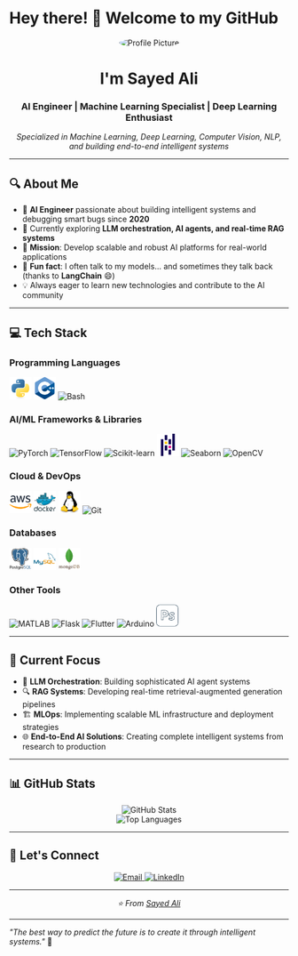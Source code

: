 # Hey there! 👋 Welcome to my GitHub

<div align="center">
  <img src="https://github.com/user-attachments/assets/5493dc53-6810-4572-b455-d3d581d25168" alt="Profile Picture" width="200" height="200" style="border-radius: 50%;" />
</div>

<h1 align="center">I'm Sayed Ali</h1>
<h3 align="center">AI Engineer | Machine Learning Specialist | Deep Learning Enthusiast</h3>

<p align="center">
  <em>Specialized in Machine Learning, Deep Learning, Computer Vision, NLP, and building end-to-end intelligent systems</em>
</p>

---

## 🔍 About Me

- 🚀 **AI Engineer** passionate about building intelligent systems and debugging smart bugs since **2020**
- 🧠 Currently exploring **LLM orchestration, AI agents, and real-time RAG systems**
- 🎯 **Mission**: Develop scalable and robust AI platforms for real-world applications
- 🤖 **Fun fact**: I often talk to my models... and sometimes they talk back (thanks to **LangChain** 😄)
- 💡 Always eager to learn new technologies and contribute to the AI community

---

## 💻 Tech Stack

### **Programming Languages**
<p align="left">
  <img src="https://raw.githubusercontent.com/devicons/devicon/master/icons/python/python-original.svg" alt="Python" width="40" height="40"/>
  <img src="https://raw.githubusercontent.com/devicons/devicon/master/icons/cplusplus/cplusplus-original.svg" alt="C++" width="40" height="40"/>
  <img src="https://www.vectorlogo.zone/logos/gnu_bash/gnu_bash-icon.svg" alt="Bash" width="40" height="40"/>
</p>

### **AI/ML Frameworks & Libraries**
<p align="left">
  <img src="https://www.vectorlogo.zone/logos/pytorch/pytorch-icon.svg" alt="PyTorch" width="40" height="40"/>
  <img src="https://www.vectorlogo.zone/logos/tensorflow/tensorflow-icon.svg" alt="TensorFlow" width="40" height="40"/>
  <img src="https://upload.wikimedia.org/wikipedia/commons/0/05/Scikit_learn_logo_small.svg" alt="Scikit-learn" width="40" height="40"/>
  <img src="https://raw.githubusercontent.com/devicons/devicon/2ae2a900d2f041da66e950e4d48052658d850630/icons/pandas/pandas-original.svg" alt="Pandas" width="40" height="40"/>
  <img src="https://seaborn.pydata.org/_images/logo-mark-lightbg.svg" alt="Seaborn" width="40" height="40"/>
  <img src="https://www.vectorlogo.zone/logos/opencv/opencv-icon.svg" alt="OpenCV" width="40" height="40"/>
</p>

### **Cloud & DevOps**
<p align="left">
  <img src="https://raw.githubusercontent.com/devicons/devicon/master/icons/amazonwebservices/amazonwebservices-original-wordmark.svg" alt="AWS" width="40" height="40"/>
  <img src="https://raw.githubusercontent.com/devicons/devicon/master/icons/docker/docker-original-wordmark.svg" alt="Docker" width="40" height="40"/>
  <img src="https://raw.githubusercontent.com/devicons/devicon/master/icons/linux/linux-original.svg" alt="Linux" width="40" height="40"/>
  <img src="https://www.vectorlogo.zone/logos/git-scm/git-scm-icon.svg" alt="Git" width="40" height="40"/>
</p>

### **Databases**
<p align="left">
  <img src="https://raw.githubusercontent.com/devicons/devicon/master/icons/postgresql/postgresql-original-wordmark.svg" alt="PostgreSQL" width="40" height="40"/>
  <img src="https://raw.githubusercontent.com/devicons/devicon/master/icons/mysql/mysql-original-wordmark.svg" alt="MySQL" width="40" height="40"/>
  <img src="https://raw.githubusercontent.com/devicons/devicon/master/icons/mongodb/mongodb-original-wordmark.svg" alt="MongoDB" width="40" height="40"/>
</p>

### **Other Tools**
<p align="left">
  <img src="https://upload.wikimedia.org/wikipedia/commons/2/21/Matlab_Logo.png" alt="MATLAB" width="40" height="40"/>
  <img src="https://www.vectorlogo.zone/logos/pocoo_flask/pocoo_flask-icon.svg" alt="Flask" width="40" height="40"/>
  <img src="https://www.vectorlogo.zone/logos/flutterio/flutterio-icon.svg" alt="Flutter" width="40" height="40"/>
  <img src="https://cdn.worldvectorlogo.com/logos/arduino-1.svg" alt="Arduino" width="40" height="40"/>
  <img src="https://raw.githubusercontent.com/devicons/devicon/master/icons/photoshop/photoshop-line.svg" alt="Photoshop" width="40" height="40"/>
</p>

---

## 🎯 Current Focus

- 🤖 **LLM Orchestration**: Building sophisticated AI agent systems
- 🔍 **RAG Systems**: Developing real-time retrieval-augmented generation pipelines
- 🏗️ **MLOps**: Implementing scalable ML infrastructure and deployment strategies
- 🌐 **End-to-End AI Solutions**: Creating complete intelligent systems from research to production

---

## 📊 GitHub Stats

<div align="center">
  <img src="https://github-readme-stats.vercel.app/api?username=sayedali&show_icons=true&theme=radical" alt="GitHub Stats" />
</div>

<div align="center">
  <img src="https://github-readme-stats.vercel.app/api/top-langs/?username=sayedali&layout=compact&theme=radical" alt="Top Languages" />
</div>

---

## 🤝 Let's Connect

<p align="center">
  <a href="mailto:your.email@example.com">
    <img src="https://img.shields.io/badge/Email-D14836?style=for-the-badge&logo=gmail&logoColor=white" alt="Email" />
  </a>
  <a href="https://linkedin.com/in/yourprofile">
    <img src="https://img.shields.io/badge/LinkedIn-0077B5?style=for-the-badge&logo=linkedin&logoColor=white" alt="LinkedIn" />
  </a>
</p>

---

<div align="center">
  <i>⭐️ From <a href="https://github.com/sayedali">Sayed Ali</a></i>
</div>

---

*"The best way to predict the future is to create it through intelligent systems."* 🚀
